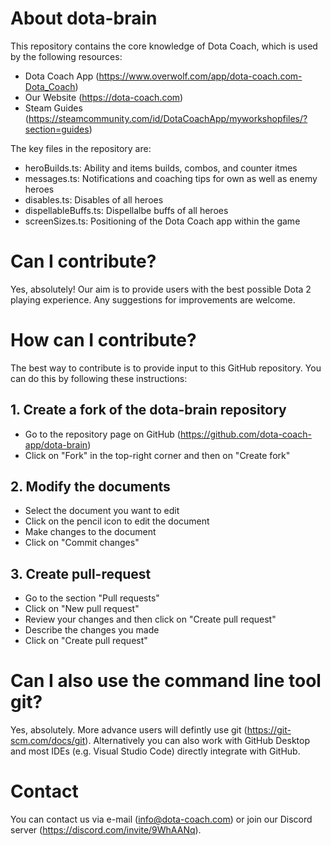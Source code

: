 # About dota-brain

This repository contains the core knowledge of Dota Coach, which is used by the following resources:

- Dota Coach App (https://www.overwolf.com/app/dota-coach.com-Dota_Coach)
- Our Website (https://dota-coach.com)
- Steam Guides (https://steamcommunity.com/id/DotaCoachApp/myworkshopfiles/?section=guides)

The key files in the repository are:

- heroBuilds.ts: Ability and items builds, combos, and counter itmes
- messages.ts: Notifications and coaching tips for own as well as enemy heroes
- disables.ts: Disables of all heroes
- dispellableBuffs.ts: Dispellalbe buffs of all heroes
- screenSizes.ts: Positioning of the Dota Coach app within the game

# Can I contribute?

Yes, absolutely! Our aim is to provide users with the best possible Dota 2 playing experience. Any suggestions for improvements are welcome.

# How can I contribute?

The best way to contribute is to provide input to this GitHub repository. You can do this by following these instructions:

## 1. Create a fork of the dota-brain repository

- Go to the repository page on GitHub (https://github.com/dota-coach-app/dota-brain)
- Click on "Fork" in the top-right corner and then on "Create fork"

## 2. Modify the documents

- Select the document you want to edit
- Click on the pencil icon to edit the document
- Make changes to the document
- Click on "Commit changes"

## 3. Create pull-request

- Go to the section "Pull requests"
- Click on "New pull request"
- Review your changes and then click on "Create pull request"
- Describe the changes you made
- Click on "Create pull request"

# Can I also use the command line tool git?

Yes, absolutely. More advance users will defintly use git (https://git-scm.com/docs/git). Alternatively you can also work with GitHub Desktop and most IDEs (e.g. Visual Studio Code) directly integrate with GitHub.

# Contact

You can contact us via e-mail (info@dota-coach.com) or join our Discord server (https://discord.com/invite/9WhAANq).
